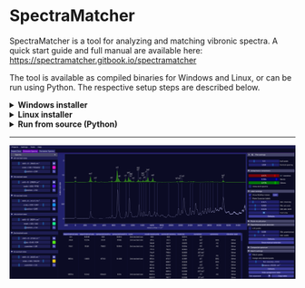 # SpectraMatcher

SpectraMatcher is a tool for analyzing and matching vibronic spectra. A quick start guide and full manual are available here: https://spectramatcher.gitbook.io/spectramatcher

The tool is available as compiled binaries for Windows and Linux, or can be run using Python. The respective setup steps are described below.


<details><summary><strong>Windows installer</strong></summary>

SpectraMatcher is compatible with **Windows 7 and above**.

To install:

1. Download the latest installer from the [`windows_installer/`](windows_installer/) folder of this repository.
2. Run the `.exe` file and follow the prompts.

That's it — no Python or dependencies required.  
Once installed, you can launch SpectraMatcher from the Start Menu or by double-clicking `.smp` project files.

> 💡 If you encounter a warning from Windows SmartScreen, choose “More info” → “Run anyway”.

---


</details>


<details><summary><strong>Linux installer</strong></summary>

To install the Linux binary, download [linux_installer/SpectraMatcher_Linux_Installer.zip](linux_installer/SpectraMatcher_Linux_Installer.zip) and follow these steps:

1. Unzip the archive:

```bash
   unzip SpectraMatcher_Linux.zip
   cd SpectraMatcher_Linux
```
2. Make the installer executable:
```bash
   chmod +x install_spectramatcher.sh
```
3. Run the installer with root permissions:
```bash
   sudo ./install_spectramatcher.sh
```
   This will:
   - Copy the application to /opt/SpectraMatcher
   - Install launcher and icon
   - Register the `.smp` file extension
   - Create a menu entry and optional desktop shortcut

You can then simply start SpectraMatcher through the start menu / desktop icon, through the console using ```/opt/SpectraMatcher/SpectraMatcher```, or directly open ```.smp``` SpectraMatcher project files.

---
</details>

<details><summary><strong>Run from source (Python)</strong></summary>

SpectraMatcher can also be run directly from source using Python 3.7+  
This is useful if you want to contribute to development or run on platforms not supported by the precompiled installer.

#### 1. Clone the repository
```bash
git clone https://github.com/giogina/SpectraMatcher.git
cd SpectraMatcher
```

#### 2. Install dependencies
<details><summary>Windows setup</summary>
On recent Windows verions, install the required libaries with

```bash
pip install -r requirements/win-latest.txt
```

On Windows 7, only Python 3.7 can be run, which requires specific versions of the dependencies. These libraries can be installed with

```bash
pip install -r requirements/win7.txt
```
Should a library download no longer be available, use the [backup wheels](./backup_wheels_python37/).

You can then run SpectraMatcher as
```bash
python main.py
```
or open a project file with
```bash
python main.py -open file.smp
```

---
</details>

<details><summary>Linux setup</summary>

Make sure you have the following system dependencies installed first:
```bash
# On Debian/Ubuntu:
sudo apt install python3-tk wmctrl xclip
```
Then install the Python packages:
```bash
pip install -r requirements/unix.txt
```
And run:

```bash
python3 main.py
```

or open a file with
```bash
python3 main.py -open file.smp
```
---
</details>

</details>

---

![](./documentation/screenshot.png)